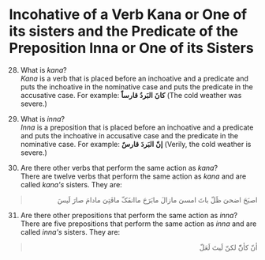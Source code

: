 Incohative of a Verb Kana or One of its sisters and the Predicate of the Preposition Inna or One of its Sisters
===============================================================================================================

28. What is *kana*?  
*Kana* is a verb that is placed before an inchoative and a predicate and
puts the inchoative in the nominative case and puts the predicate in the
accusative case. For example: **کانَ** **البَردُ** **قارساً** (The cold
weather was severe.)

29. What is *inna*?  
*Inna* is a preposition that is placed before an inchoative and a
predicate and puts the inchoative in accusative case and the predicate
in the nominative case. For example: **ﺇنّ** **البَردَ** **قارسٌ**
(Verily, the cold weather is severe.)

30. Are there other verbs that perform the same action as *kana*?  
 There are twelve verbs that perform the same action as *kana* and are
called *kana's* sisters. They are:

<blockquote dir="rtl">
  <p>
اصبَحَ اضحیَ ظَلّ باتَ امسیَ مازالَ مابَرَحَ ماانفَکّ مافَتِیَ مادامَ
صارَ لَیسَ
  </p>
</blockquote>

31. Are there other prepositions that perform the same action as
*inna*?  
 There are five prepositions that perform the same action as *inna* and
are called *inna's* sisters. They are:

<blockquote dir="rtl">
  <p>
ﺃنّ کأنّّ لکنّ لَیتَ لَعَلّ
  </p>
</blockquote>


